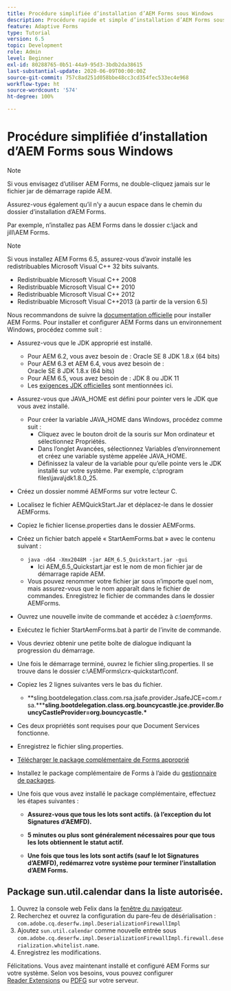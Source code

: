 ```yaml
---
title: Procédure simplifiée d’installation d’AEM Forms sous Windows
description: Procédure rapide et simple d’installation d’AEM Forms sous Windows
feature: Adaptive Forms
type: Tutorial
version: 6.5
topic: Development
role: Admin
level: Beginner
exl-id: 80288765-0b51-44a9-95d3-3bdb2da38615
last-substantial-update: 2020-06-09T00:00:00Z
source-git-commit: 757c8ad251d058bbe48cc3cd354fec533ec4e968
workflow-type: ht
source-wordcount: '574'
ht-degree: 100%

---
```


# Procédure simplifiée d’installation d’AEM Forms sous Windows

>[!NOTE]
>
>Si vous envisagez d’utiliser AEM Forms, ne double-cliquez jamais sur le fichier jar de démarrage rapide AEM.
>
>Assurez-vous également qu’il n’y a aucun espace dans le chemin du dossier d’installation d’AEM Forms.
>
>Par exemple, n’installez pas AEM Forms dans le dossier c:\jack and jill\AEM Forms.

>[!NOTE]
>
>Si vous installez AEM Forms 6.5, assurez-vous d’avoir installé les redistribuables Microsoft Visual C++ 32 bits suivants.
>
>* Redistribuable Microsoft Visual C++ 2008
>* Redistribuable Microsoft Visual C++ 2010
>* Redistribuable Microsoft Visual C++ 2012
>* Redistribuable Microsoft Visual C++2013 (à partir de la version 6.5)

Nous recommandons de suivre la [documentation officielle](https://helpx.adobe.com/fr/experience-manager/6-3/forms/using/installing-configuring-aem-forms-osgi.html) pour installer AEM Forms. Pour installer et configurer AEM Forms dans un environnement Windows, procédez comme suit :

* Assurez-vous que le JDK approprié est installé.
   * Pour AEM 6.2, vous avez besoin de : Oracle SE 8 JDK 1.8.x (64 bits)
   * Pour AEM 6.3 et AEM 6.4, vous avez besoin de : Oracle SE 8 JDK 1.8.x (64 bits)
   * Pour AEM 6.5, vous avez besoin de : JDK 8 ou JDK 11
   * Les [exigences JDK officielles](https://experienceleague.adobe.com/docs/experience-manager-65/deploying/introduction/technical-requirements.html?lang=fr) sont mentionnées ici.
* Assurez-vous que JAVA_HOME est défini pour pointer vers le JDK que vous avez installé.
   * Pour créer la variable JAVA_HOME dans Windows, procédez comme suit :
      * Cliquez avec le bouton droit de la souris sur Mon ordinateur et sélectionnez Propriétés.
      * Dans l’onglet Avancées, sélectionnez Variables d’environnement et créez une variable système appelée JAVA_HOME.
      * Définissez la valeur de la variable pour qu’elle pointe vers le JDK installé sur votre système. Par exemple, c:\program files\java\jdk1.8.0_25.

* Créez un dossier nommé AEMForms sur votre lecteur C.
* Localisez le fichier AEMQuickStart.Jar et déplacez-le dans le dossier AEMForms.
* Copiez le fichier license.properties dans le dossier AEMForms.
* Créez un fichier batch appelé « StartAemForms.bat » avec le contenu suivant :
   * `java -d64 -Xmx2048M -jar AEM_6.5_Quickstart.jar -gui`
      * Ici AEM_6.5_Quickstart.jar est le nom de mon fichier jar de démarrage rapide AEM.
   * Vous pouvez renommer votre fichier jar sous n’importe quel nom, mais assurez-vous que le nom apparaît dans le fichier de commandes. Enregistrez le fichier de commandes dans le dossier AEMForms.

* Ouvrez une nouvelle invite de commande et accédez à _c:\aemforms_.

* Exécutez le fichier StartAemForms.bat à partir de l’invite de commande.

* Vous devriez obtenir une petite boîte de dialogue indiquant la progression du démarrage.

* Une fois le démarrage terminé, ouvrez le fichier sling.properties. Il se trouve dans le dossier c:\AEMForms\crx-quickstart\conf.

* Copiez les 2 lignes suivantes vers le bas du fichier.
   * **sling.bootdelegation.class.com.rsa.jsafe.provider.JsafeJCE=com.rsa.&#42;****sling.bootdelegation.class.org.bouncycastle.jce.provider.BouncyCastleProvider=org.bouncycastle.&#42;**
* Ces deux propriétés sont requises pour que Document Services fonctionne.
* Enregistrez le fichier sling.properties.
* [Télécharger le package complémentaire de Forms approprié](https://experienceleague.adobe.com/docs/experience-manager-release-information/aem-release-updates/forms-updates/aem-forms-releases.html?lang=fr)
* Installez le package complémentaire de Forms à l’aide du [gestionnaire de packages](http://localhost:4502/crx/packmgr/index.jsp).
* Une fois que vous avez installé le package complémentaire, effectuez les étapes suivantes :

   * **Assurez-vous que tous les lots sont actifs. (à l’exception du lot Signatures d’AEMFD).**
   * **5 minutes ou plus sont généralement nécessaires pour que tous les lots obtiennent le statut actif.**

   * **Une fois que tous les lots sont actifs (sauf le lot Signatures d’AEMFD), redémarrez votre système pour terminer l’installation d’AEM Forms.**

## Package sun.util.calendar dans la liste autorisée.

1. Ouvrez la console web Felix dans la [fenêtre du navigateur](http://localhost:4502/system/console/configMgr).
1. Recherchez et ouvrez la configuration du pare-feu de désérialisation : `com.adobe.cq.deserfw.impl.DeserializationFirewallImpl`
1. Ajoutez `sun.util.calendar` comme nouvelle entrée sous `com.adobe.cq.deserfw.impl.DeserializationFirewallImpl.firewall.deserialization.whitelist.name`.
1. Enregistrez les modifications.

Félicitations. Vous avez maintenant installé et configuré AEM Forms sur votre système.
Selon vos besoins, vous pouvez configurer [Reader Extensions](https://experienceleague.adobe.com/docs/experience-manager-learn/forms/document-services/configuring-reader-extension-osgi.html?lang=fr) ou [PDFG](https://experienceleague.adobe.com/docs/experience-manager-65/forms/install-aem-forms/osgi-installation/install-configure-document-services.html?lang=fr) sur votre serveur.
